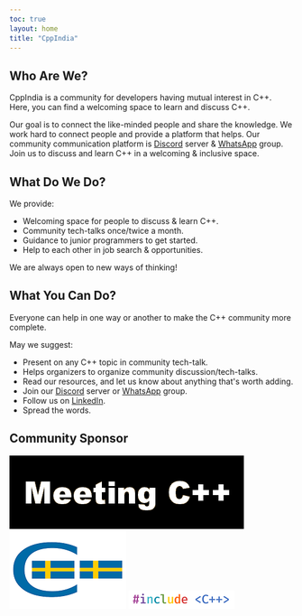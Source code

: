 ```yaml
---
toc: true
layout: home
title: "CppIndia"
---
```


## Who Are We?

CppIndia is a community for developers having mutual interest in C++. Here, you can find a welcoming space to learn and discuss C++.

Our goal is to connect the like-minded people and share the knowledge. We work hard to connect people and provide a platform that helps. Our community communication platform is [Discord](https://discord.gg/Wz42tX5) server & [WhatsApp](https://chat.whatsapp.com/HEcrV4xXmSiBLtSxPZ120w) group. Join us to discuss and learn C++ in a welcoming & inclusive space.


## What Do We Do?

We provide:

- Welcoming space for people to discuss & learn C++.
- Community tech-talks once/twice a month.
- Guidance to junior programmers to get started.
- Help to each other in job search & opportunities.

We are always open to new ways of thinking!

## What You Can Do?

Everyone can help in one way or another to make the C++ community more complete.

May we suggest:

- Present on any C++ topic in community tech-talk.
- Helps organizers to organize community discussion/tech-talks.
- Read our resources, and let us know about anything that's worth adding.
- Join our [Discord](https://discord.gg/Wz42tX5) server or [WhatsApp](https://chat.whatsapp.com/HEcrV4xXmSiBLtSxPZ120w) group.
- Follow us on [LinkedIn](https://www.linkedin.com/company/cppindia/).
- Spread the words.


## Community Sponsor

[![Meeting C++](/Sponsors/meeting_cpp.png "Meeting C++")](https://www.meetingcpp.com)
[![SwedenCpp](/Sponsors/SwedenCppOfficial.png "SwedenCpp")](https://www.swedencpp.se)
[![#include ＜C++＞](/Sponsors/include_logo.png "#include ＜C++＞")](https://www.includecpp.org/)
